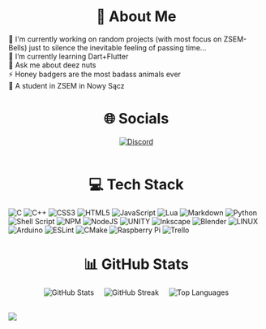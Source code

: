 <h1 align="center">💫 About Me</h1>

🔭 I'm currently working on random projects (with most focus on ZSEM-Bells) just to silence the inevitable feeling of passing time...<br>🌱 I’m currently learning Dart+Flutter<br>💬 Ask me about deez nuts<br>⚡ Honey badgers are the most badass animals ever<br>🏫 A student in ZSEM in Nowy Sącz
<br>

<h1 align="center">🌐 Socials</h1>

<div align="center" style="text-align: center;">
  <a href="https://discord.com/users/smeggmann99">
    <img src="https://img.shields.io/badge/Discord-%237289DA.svg?logo=discord&logoColor=white" alt="Discord">
  </a>
</div>
<br>

<h1 align="center">💻 Tech Stack</h1>

![C](https://img.shields.io/badge/c-%2300599C.svg?style=for-the-badge&logo=c&logoColor=white) ![C++](https://img.shields.io/badge/c++-%2300599C.svg?style=for-the-badge&logo=c%2B%2B&logoColor=white) ![CSS3](https://img.shields.io/badge/css3-%231572B6.svg?style=for-the-badge&logo=css3&logoColor=white) ![HTML5](https://img.shields.io/badge/html5-%23E34F26.svg?style=for-the-badge&logo=html5&logoColor=white) ![JavaScript](https://img.shields.io/badge/javascript-%23323330.svg?style=for-the-badge&logo=javascript&logoColor=%23F7DF1E) ![Lua](https://img.shields.io/badge/lua-%232C2D72.svg?style=for-the-badge&logo=lua&logoColor=white) ![Markdown](https://img.shields.io/badge/markdown-%23000000.svg?style=for-the-badge&logo=markdown&logoColor=white) ![Python](https://img.shields.io/badge/python-3670A0?style=for-the-badge&logo=python&logoColor=ffdd54) ![Shell Script](https://img.shields.io/badge/shell_script-%23121011.svg?style=for-the-badge&logo=gnu-bash&logoColor=white) ![NPM](https://img.shields.io/badge/NPM-%23000000.svg?style=for-the-badge&logo=npm&logoColor=white) ![NodeJS](https://img.shields.io/badge/node.js-6DA55F?style=for-the-badge&logo=node.js&logoColor=white) ![UNITY](https://img.shields.io/badge/Unity-%2320232a.svg?style=for-the-badge&logo=unity&logoColor=white) ![Inkscape](https://img.shields.io/badge/Inkscape-e0e0e0?style=for-the-badge&logo=inkscape&logoColor=080A13) ![Blender](https://img.shields.io/badge/blender-%23F5792A.svg?style=for-the-badge&logo=blender&logoColor=white) ![LINUX](https://img.shields.io/badge/Linux-FCC624?style=for-the-badge&logo=linux&logoColor=black) ![Arduino](https://img.shields.io/badge/-Arduino-00979D?style=for-the-badge&logo=Arduino&logoColor=white) ![ESLint](https://img.shields.io/badge/ESLint-4B3263?style=for-the-badge&logo=eslint&logoColor=white) ![CMake](https://img.shields.io/badge/CMake-%23008FBA.svg?style=for-the-badge&logo=cmake&logoColor=white) ![Raspberry Pi](https://img.shields.io/badge/-RaspberryPi-C51A4A?style=for-the-badge&logo=Raspberry-Pi) ![Trello](https://img.shields.io/badge/Trello-%23026AA7.svg?style=for-the-badge&logo=Trello&logoColor=white)
<br>

<h1 align="center">📊 GitHub Stats</h1>

<div align="center" style="display: flex; justify-content: center; gap: 20px;">
  <img src="https://github-readme-stats.vercel.app/api?username=SmeggMann99&theme=dark&hide_border=true&include_all_commits=true&count_private=true" alt="GitHub Stats">
  <img src="https://github-readme-streak-stats.herokuapp.com/?user=SmeggMann99&theme=dark&hide_border=true" alt="GitHub Streak">
  <img src="https://github-readme-stats.vercel.app/api/top-langs/?username=SmeggMann99&theme=dark&hide_border=true&include_all_commits=true&count_private=true&layout=compact" alt="Top Languages">
</div>

<br>

[![](https://visitcount.itsvg.in/api?id=SmeggMann99&icon=5&color=12)](https://visitcount.itsvg.in)
